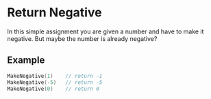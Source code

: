 # Return Negative

In this simple assignment you are given a number and have to make it negative. But maybe the number is already negative?

## Example

```go
MakeNegative(1)    // return -1
MakeNegative(-5)   // return -5
MakeNegative(0)    // return 0
```
